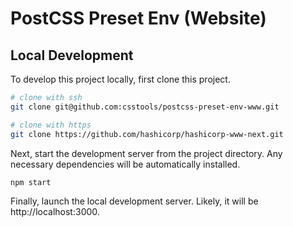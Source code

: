 # PostCSS Preset Env (Website)

## Local Development

To develop this project locally, first clone this project.

```sh
# clone with ssh
git clone git@github.com:csstools/postcss-preset-env-www.git

# clone with https
git clone https://github.com/hashicorp/hashicorp-www-next.git
```

Next, start the development server from the project directory.
Any necessary dependencies will be automatically installed.

```sh
npm start
```

Finally, launch the local development server.
Likely, it will be http://localhost:3000.

